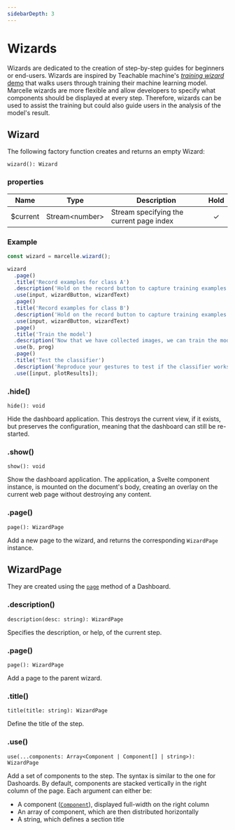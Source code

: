 ```yaml
---
sidebarDepth: 3
---
```


# Wizards

Wizards are dedicated to the creation of step-by-step guides for beginners or end-users. Wizards are inspired by Teachable machine's [_training wizard_ demo](https://glitch.com/~tm-wizard) that walks users through training their machine learning model. Marcelle wizards are more flexible and allow developers to specify what components should be displayed at every step. Therefore, wizards can be used to assist the training but could also guide users in the analysis of the model's result.

## Wizard

The following factory function creates and returns an empty Wizard:

```tsx
wizard(): Wizard
```

### properties

| Name      | Type             | Description                              | Hold |
| --------- | ---------------- | ---------------------------------------- | :--: |
| \$current | Stream\<number\> | Stream specifying the current page index |  ✓   |

### Example

```js
const wizard = marcelle.wizard();

wizard
  .page()
  .title('Record examples for class A')
  .description('Hold on the record button to capture training examples for class A')
  .use(input, wizardButton, wizardText)
  .page()
  .title('Record examples for class B')
  .description('Hold on the record button to capture training examples for class B')
  .use(input, wizardButton, wizardText)
  .page()
  .title('Train the model')
  .description('Now that we have collected images, we can train the model from these examples.')
  .use(b, prog)
  .page()
  .title('Test the classifier')
  .description('Reproduce your gestures to test if the classifier works as expected')
  .use([input, plotResults]);
```

### .hide()

```tsx
hide(): void
```

Hide the dashboard application. This destroys the current view, if it exists, but preserves the configuration, meaning that the dashboard can still be re-started.

### .show()

```tsx
show(): void
```

Show the dashboard application. The application, a Svelte component instance, is mounted on the document's body, creating an overlay on the current web page without destroying any content.

### .page()

```tsx
page(): WizardPage
```

Add a new page to the wizard, and returns the corresponding `WizardPage` instance.

## WizardPage

They are created using the [`page`](#page) method of a Dashboard.

### .description()

```tsx
description(desc: string): WizardPage
```

Specifies the description, or help, of the current step.

### .page()

```tsx
page(): WizardPage
```

Add a page to the parent wizard.

### .title()

```tsx
title(title: string): WizardPage
```

Define the title of the step.

### .use()

```tsx
use(...components: Array<Component | Component[] | string>): WizardPage
```

Add a set of components to the step. The syntax is similar to the one for Dashoards. By default, components are stacked vertically in the right column of the page. Each argument can either be:

- A component ([`Component`](/api/components/)), displayed full-width on the right column
- An array of component, which are then distributed horizontally
- A string, which defines a section title
